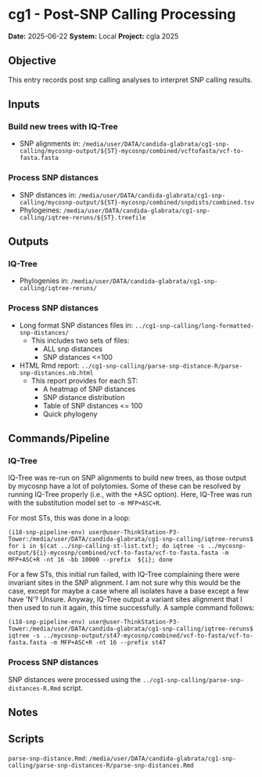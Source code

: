 # cg1 - Post-SNP Calling Processing

**Date:** 2025-06-22
**System:** Local
**Project:** cgla 2025

## Objective
This entry records post snp calling analyses to interpret SNP calling results.

 
## Inputs

### Build new trees with IQ-Tree
- SNP alignments in: 
`/media/user/DATA/candida-glabrata/cg1-snp-calling/mycosnp-output/${ST}-mycosnp/combined/vcftofasta/vcf-to-fasta.fasta`

### Process SNP distances
- SNP distances in: 
`/media/user/DATA/candida-glabrata/cg1-snp-calling/mycosnp-output/${ST}-mycosnp/combined/snpdists/combined.tsv`
- Phylogeines: `/media/user/DATA/candida-glabrata/cg1-snp-calling/iqtree-reruns/${ST}.treefile`


## Outputs

### IQ-Tree
- Phylogenies in: `/media/user/DATA/candida-glabrata/cg1-snp-calling/iqtree-reruns/`

### Process SNP distances
- Long format SNP distances files in: `../cg1-snp-calling/long-formatted-snp-distances/`
    - This includes two sets of files:
        - ALL snp distances
        - SNP distances <=100
- HTML Rmd report: `../cg1-snp-calling/parse-snp-distance-R/parse-snp-distances.nb.html`
    - This report provides for each ST:
        - A heatmap of SNP distances
        - SNP distance distribution
        - Table of SNP distances <= 100
        - Quick phylogeny


## Commands/Pipeline

### IQ-Tree
IQ-Tree was re-run on SNP alignments to build new trees, as those output by mycosnp have a lot of 
polytomies. Some of these can be resolved by running IQ-Tree properly (i.e., with the +ASC 
option). Here, IQ-Tree was run with the substitution model set to `-m MFP+ASC+R`.

For most STs, this was done in a loop:
```
(i18-snp-pipeline-env) user@user-ThinkStation-P3-Tower:/media/user/DATA/candida-glabrata/cg1-snp-calling/iqtree-reruns$ for i in $(cat ../snp-calling-st-list.txt); do iqtree -s ../mycosnp-output/${i}-mycosnp/combined/vcf-to-fasta/vcf-to-fasta.fasta -m MFP+ASC+R -nt 16 -bb 10000 --prefix  ${i}; done
```

For a few STs, this initial run failed, with IQ-Tree complaining there were invariant sites in 
the SNP alignment. I am not sure why this would be the case, except for maybe a case where all 
isolates have a base except a few have 'N'? Unsure. Anyway, IQ-Tree output a variant sites 
alignment that I then used to run it again, this time successfully. A sample command follows:
```
(i18-snp-pipeline-env) user@user-ThinkStation-P3-Tower:/media/user/DATA/candida-glabrata/cg1-snp-calling/iqtree-reruns$ iqtree -s ../mycosnp-output/st47-mycosnp/combined/vcf-to-fasta/vcf-to-fasta.fasta -m MFP+ASC+R -nt 16 --prefix st47
```

### Process SNP distances
SNP distances were processed using the `../cg1-snp-calling/parse-snp-distances-R.Rmd` script.


## Notes



## Scripts

`parse-snp-distance.Rmd`: `/media/user/DATA/candida-glabrata/cg1-snp-calling/parse-snp-distances-R/parse-snp-distances.Rmd`
